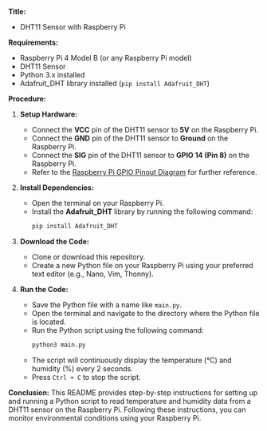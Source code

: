 **Title:**  
- DHT11 Sensor with Raspberry Pi

**Requirements:**
- Raspberry Pi 4 Model B (or any Raspberry Pi model)
- DHT11 Sensor
- Python 3.x installed
- Adafruit_DHT library installed (`pip install Adafruit_DHT`)

**Procedure:**

1. **Setup Hardware:**
   - Connect the **VCC** pin of the DHT11 sensor to **5V** on the Raspberry Pi.
   - Connect the **GND** pin of the DHT11 sensor to **Ground** on the Raspberry Pi.
   - Connect the **SIG** pin of the DHT11 sensor to **GPIO 14 (Pin 8)** on the Raspberry Pi.
   - Refer to the [Raspberry Pi GPIO Pinout Diagram](https://www.raspberrypi.com/documentation/computers/images/GPIO-Pinout-Diagram-2.png) for further reference.

2. **Install Dependencies:**
   - Open the terminal on your Raspberry Pi.
   - Install the **Adafruit_DHT** library by running the following command:
     ```bash
     pip install Adafruit_DHT
     ```

3. **Download the Code:**
   - Clone or download this repository.
   - Create a new Python file on your Raspberry Pi using your preferred text editor (e.g., Nano, Vim, Thonny).

4. **Run the Code:**
   - Save the Python file with a name like `main.py`.
   - Open the terminal and navigate to the directory where the Python file is located.
   - Run the Python script using the following command:
     ```bash
     python3 main.py
     ```
   - The script will continuously display the temperature (°C) and humidity (%) every 2 seconds.
   - Press `Ctrl + C` to stop the script.

**Conclusion:**
This README provides step-by-step instructions for setting up and running a Python script to read temperature and humidity data from a DHT11 sensor on the Raspberry Pi. Following these instructions, you can monitor environmental conditions using your Raspberry Pi.